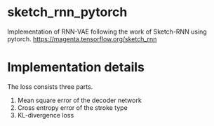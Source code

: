 # sketch_rnn_pytorch
Implementation of RNN-VAE following the work of Sketch-RNN using pytorch.
https://magenta.tensorflow.org/sketch_rnn

# Implementation details
The loss consists three parts.
1) Mean square error of the decoder network
2) Cross entropy error of the stroke type
3) KL-divergence loss


